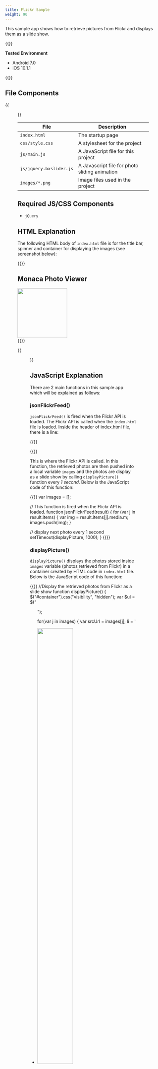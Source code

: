 ```yaml
---
title: Flickr Sample
weight: 90
---
```


This sample app shows how to retrieve pictures from Flickr and displays them as a slide show.

{{<import pid="5923cadf013eb0c4545dd864" title="Flickr Sample">}}

**Tested Environment**

- Android 7.0
- iOS 10.1.1

{{<iframeApp src="https://monaca.github.io/project-templates/18-flickr-sample/www/index.html">}}

## File Components                                           

{{<figure src="/images/sampleapp/flickr/1.png">}}                                
                                                                                            
| File | Description |
|------|-------------|
| `index.html` | The startup page |              
| `css/style.css` | A stylesheet for the project |
| `js/main.js` | A JavaScript file for this project |
| `js/jquery.bxslider.js`| A Javascript file for photo sliding animation |
| `images/*.png` | Image files used in the project |

## Required JS/CSS Components

- `jQuery`

## HTML Explanation                                           

The following HTML body of `index.html` file is for the title bar, spinner and container for displaying the images (see screenshot below):

{{<highlight html>}}
<div id="title-bar">
    <h2>Monaca Photo Viewer</h2>
</div>
<div id="loadSpinner"></div>
<div id="container"></div>
<div id="bottom">
  <img src="images/logo-monaca.png" width="160">
</div>
{{</highlight>}}

{{<figure src="/images/sampleapp/flickr/3.png" width="300">}}   

## JavaScript Explanation                                     

There are 2 main functions in this sample app which will be explained as follows:

### jsonFlickrFeed()                                           

`jsonFlickrFeed()` is fired when the Flickr API is loaded. The Flickr
API is called when the `index.html` file is loaded. Inside the header of
index.html file, there is a line:

{{<highlight html>}}
<script src="http://api.flickr.com/services/feeds/photos_public.gne?format=json" defer></script>
{{</highlight>}}

This is where the Flickr API is called. In this function, the retrieved
photos are then pushed into a local variable `images` and the photos are
display as a slide show by calling `displayPicture()` function every *1
second*. Below is the JavaScript code of this function:

{{<highlight javascript>}}
var images = [];

// This function is fired when the Flickr API is loaded.
function jsonFlickrFeed(result) {
  for (var j in result.items) {
    var img = result.items[j].media.m;
    images.push(img);
  }

  // display next photo every 1 second
  setTimeout(displayPicture, 1000);
}
{{</highlight>}}

### displayPicture()

`displayPicture()` displays the photos stored inside `images` variable
(photos retrieved from Flickr) in a container created by HTML code in
`index.html` file. Below is the JavaScript code of this function:

{{<highlight javascript>}}
//Display the retrieved photos from Flickr as a slide show
function displayPicture() {
  $("#container").css("visibility", "hidden");
  var $ul = $("<ul>");

  for(var j in images) {
    var srcUrl = images[j];
    li = '<li><img src="' + srcUrl + '" id ="list" width="60%"  /></li>';
    $ul.append($(li));
  }

  $("#container").append($ul);
  //Setting for photo sliding animation
  $ul.bxSlider({
    auto: true,
    pager: false,
    speed: 500,
    pause: 1800,
    controls: false,
  });

  $("#loadSpinner").remove();
  $("#container img").addClass("shadow");

  setTimeout(function() {
    $("#container").css("visibility", "visible");
  }, 1000);
}
{{</highlight>}}
